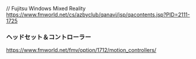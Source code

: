 // Fujitsu Windows Mixed Reality
https://www.fmworld.net/cs/azbyclub/qanavi/jsp/qacontents.jsp?PID=2111-1725


### ヘッドセット＆コントローラー
https://www.fmworld.net/fmv/option/1712/motion_controllers/

